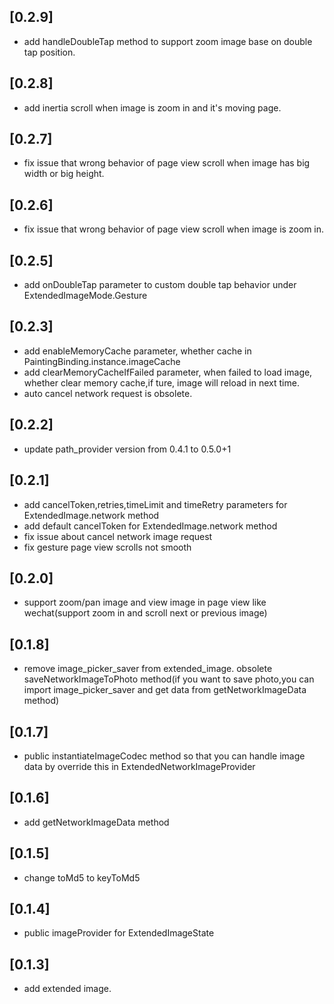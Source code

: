 ## [0.2.9]

* add handleDoubleTap method to support zoom image base on double tap position.

## [0.2.8]

* add inertia scroll when image is zoom in and it's moving page.

## [0.2.7]

* fix issue that wrong behavior of page view scroll when image has big width or big height.

## [0.2.6]

* fix issue that wrong behavior of page view scroll when image is zoom in.

## [0.2.5]

* add onDoubleTap parameter to custom double tap behavior under ExtendedImageMode.Gesture

## [0.2.3]

* add enableMemoryCache parameter, whether cache in PaintingBinding.instance.imageCache
* add clearMemoryCacheIfFailed parameter, when failed to load image, whether clear memory cache,if ture, image will reload in next time.
* auto cancel network request is obsolete.

## [0.2.2]

* update path_provider version from 0.4.1 to 0.5.0+1

## [0.2.1]

* add cancelToken,retries,timeLimit and timeRetry parameters for ExtendedImage.network method
* add default cancelToken for ExtendedImage.network method
* fix issue about cancel network image request
* fix gesture page view scrolls not smooth

## [0.2.0]

* support zoom/pan image and view image in page view like wechat(support zoom in and scroll next or previous image)

## [0.1.8]

* remove image_picker_saver from extended_image.
  obsolete saveNetworkImageToPhoto method(if you want to save photo,you can import image_picker_saver and get data from getNetworkImageData method)

## [0.1.7]

* public instantiateImageCodec method so that you can handle image data by override this in ExtendedNetworkImageProvider

## [0.1.6]

* add getNetworkImageData method

## [0.1.5]

* change toMd5 to keyToMd5

## [0.1.4]

* public imageProvider for ExtendedImageState

## [0.1.3]

* add extended image.
